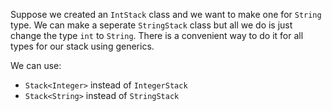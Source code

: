 Suppose we created an `IntStack` class and we want to make one for `String`  type. We can make a seperate `StringStack` class but all we do is just change the type `int` to `String`. There is a convenient way to do it for all types for our stack using generics.

We can use:
- `Stack<Integer>` instead of `IntegerStack`
- `Stack<String>` instead of `StringStack`

